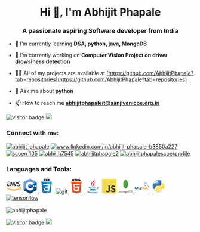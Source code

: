 <h1 align="center">Hi 👋, I'm Abhijit Phapale</h1>
<h3 align="center">A passionate aspiring Software developer from India</h3>

- 🌱 I’m currently learning **DSA, python, java, MongoDB**

- 🔭 I’m currently working on **Computer Vision Project on driver drowsiness detection**

- 👨‍💻 All of my projects are available at [https://github.com/AbhijitPhapale?tab=repositories](https://github.com/AbhijitPhapale?tab=repositories)

- 💬 Ask me about **python**

- 📫 How to reach me **abhijitphapaleit@sanjivanicoe.org.in**

![visitor badge](https://visitor-badge.glitch.me/badge?page_id=AbhijitPhapale.visitor-badge&left_color=red&right_color=green&left_text=Hello%20Visitors)
<img height="180em" src="https://github-readme-stats.vercel.app/api?username=AbhijitPhapale&show_icons=true&hide_border=true&&count_private=true&include_all_commits=true" />

<h3 align="left">Connect with me:</h3>
<p align="left">
<a href="https://twitter.com/abhijit_phapale" target="blank"><img align="center" src="https://raw.githubusercontent.com/rahuldkjain/github-profile-readme-generator/master/src/images/icons/Social/twitter.svg" alt="abhijit_phapale" height="30" width="40" /></a>
<a href="https://www.linkedin.com/in/abhijit-phapale-b3850a227" target="blank"><img align="center" src="https://raw.githubusercontent.com/rahuldkjain/github-profile-readme-generator/master/src/images/icons/Social/linked-in-alt.svg" alt="www.linkedin.com/in/abhijit-phapale-b3850a227" height="30" width="40" /></a>
<a href="https://www.codechef.com/users/scoen_105" target="blank"><img align="center" src="https://cdn.jsdelivr.net/npm/simple-icons@3.1.0/icons/codechef.svg" alt="scoen_105" height="30" width="40" /></a>
<a href="https://www.hackerrank.com/abhi_h7545" target="blank"><img align="center" src="https://raw.githubusercontent.com/rahuldkjain/github-profile-readme-generator/master/src/images/icons/Social/hackerrank.svg" alt="abhi_h7545" height="30" width="40" /></a>
<a href="https://www.leetcode.com/abhijitphapale2" target="blank"><img align="center" src="https://raw.githubusercontent.com/rahuldkjain/github-profile-readme-generator/master/src/images/icons/Social/leet-code.svg" alt="abhijitphapale2" height="30" width="40" /></a>
<a href="https://auth.geeksforgeeks.org/user/abhijitphapalescoe/profile" target="blank"><img align="center" src="https://raw.githubusercontent.com/rahuldkjain/github-profile-readme-generator/master/src/images/icons/Social/geeks-for-geeks.svg" alt="abhijitphapalescoe/profile" height="30" width="40" /></a>
</p>

<h3 align="left">Languages and Tools:</h3>
<p align="left"> <a href="https://aws.amazon.com" target="_blank" rel="noreferrer"> <img src="https://raw.githubusercontent.com/devicons/devicon/master/icons/amazonwebservices/amazonwebservices-original-wordmark.svg" alt="aws" width="40" height="40"/> </a> <a href="https://www.w3schools.com/cpp/" target="_blank" rel="noreferrer"> <img src="https://raw.githubusercontent.com/devicons/devicon/master/icons/cplusplus/cplusplus-original.svg" alt="cplusplus" width="40" height="40"/> </a> <a href="https://www.w3schools.com/css/" target="_blank" rel="noreferrer"> <img src="https://raw.githubusercontent.com/devicons/devicon/master/icons/css3/css3-original-wordmark.svg" alt="css3" width="40" height="40"/> </a> <a href="https://git-scm.com/" target="_blank" rel="noreferrer"> <img src="https://www.vectorlogo.zone/logos/git-scm/git-scm-icon.svg" alt="git" width="40" height="40"/> </a> <a href="https://www.w3.org/html/" target="_blank" rel="noreferrer"> <img src="https://raw.githubusercontent.com/devicons/devicon/master/icons/html5/html5-original-wordmark.svg" alt="html5" width="40" height="40"/> </a> <a href="https://www.java.com" target="_blank" rel="noreferrer"> <img src="https://raw.githubusercontent.com/devicons/devicon/master/icons/java/java-original.svg" alt="java" width="40" height="40"/> </a> <a href="https://developer.mozilla.org/en-US/docs/Web/JavaScript" target="_blank" rel="noreferrer"> <img src="https://raw.githubusercontent.com/devicons/devicon/master/icons/javascript/javascript-original.svg" alt="javascript" width="40" height="40"/> </a> <a href="https://www.mongodb.com/" target="_blank" rel="noreferrer"> <img src="https://raw.githubusercontent.com/devicons/devicon/master/icons/mongodb/mongodb-original-wordmark.svg" alt="mongodb" width="40" height="40"/> </a> <a href="https://www.mysql.com/" target="_blank" rel="noreferrer"> <img src="https://raw.githubusercontent.com/devicons/devicon/master/icons/mysql/mysql-original-wordmark.svg" alt="mysql" width="40" height="40"/> </a> <a href="https://www.python.org" target="_blank" rel="noreferrer"> <img src="https://raw.githubusercontent.com/devicons/devicon/master/icons/python/python-original.svg" alt="python" width="40" height="40"/> </a> <a href="https://www.tensorflow.org" target="_blank" rel="noreferrer"> <img src="https://www.vectorlogo.zone/logos/tensorflow/tensorflow-icon.svg" alt="tensorflow" width="40" height="40"/> </a> </p>

<p><img align="center" src="https://github-readme-stats.vercel.app/api/top-langs?username=abhijitphapale&show_icons=true&locale=en&layout=compact" alt="abhijitphapale" /></p>

![visitor badge](https://visitor-badge.glitch.me/badge?page_id=AbhijitPhapale.visitor-badge&left_color=red&right_color=green&left_text=Hello%20Visitors)
<img height="180em" src="https://github-readme-stats.vercel.app/api?username=AbhijitPhapale&show_icons=true&hide_border=true&&count_private=true&include_all_commits=true" />


